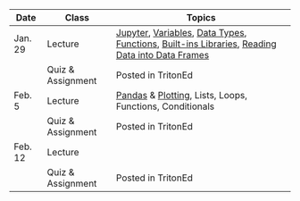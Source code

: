 | **Date** | **Class**                      |   **Topics**                     |
|----------|--------------------------------|----------------------------------|
| Jan. 29  | Lecture                        | [Jupyter](http://swcarpentry.github.io/python-novice-gapminder/01-run-quit/), [Variables](http://swcarpentry.github.io/python-novice-gapminder/02-variables/), [Data Types](http://swcarpentry.github.io/python-novice-gapminder/03-types-conversion/), [Functions](http://swcarpentry.github.io/python-novice-gapminder/04-built-in/), [Built-ins Libraries](http://swcarpentry.github.io/python-novice-gapminder/06-libraries/), [Reading Data into Data Frames](http://swcarpentry.github.io/python-novice-gapminder/07-reading-tabular/)     |                                   
|          | Quiz & Assignment              | Posted in TritonEd                |
| Feb. 5   | Lecture                        | [Pandas](http://swcarpentry.github.io/python-novice-gapminder/08-data-frames/) & [Plotting](http://swcarpentry.github.io/python-novice-gapminder/09-plotting/), Lists, Loops, Functions, Conditionals |
|          | Quiz & Assignment              | Posted in TritonEd                 |
| Feb. 12  | Lecture                        |                                 |
|          |Quiz & Assignment               | Posted in TritonEd     |
